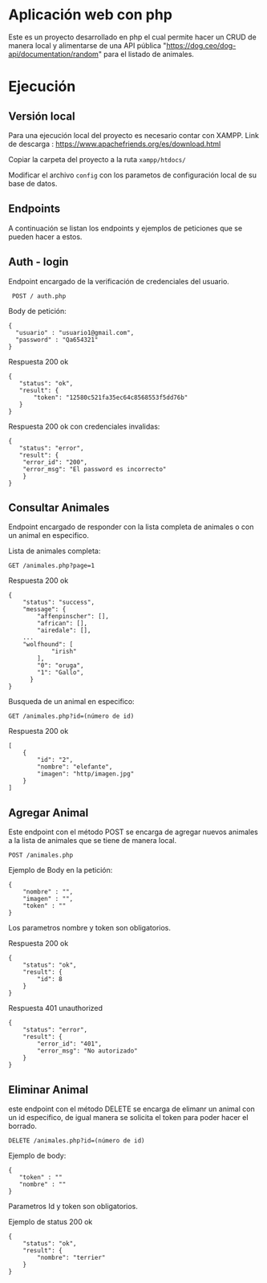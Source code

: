 # Aplicación web con php

Este es un proyecto desarrollado en php el cual permite hacer un CRUD de manera local y alimentarse de una API pública "https://dog.ceo/dog-api/documentation/random" para el listado de animales.


# Ejecución

## Versión local

Para una ejecución local del proyecto es necesario contar con XAMPP.
Link de descarga : https://www.apachefriends.org/es/download.html

Copiar la carpeta del proyecto a la ruta `xampp/htdocs/`

Modificar el archivo `config` con los parametos de configuración local de su base de datos.

## Endpoints

A continuación se listan los endpoints y ejemplos de peticiones que se pueden hacer a estos.

## Auth - login
Endpoint encargado de la verificación de credenciales del usuario.

``` POST / auth.php```

Body de petición: 

  ```
  {
	"usuario" : "usuario1@gmail.com",
	"password" : "Qa654321"
  }
  ```
 
 Respuesta 200 ok
 
 ```
 {
    "status": "ok",
    "result": {
        "token": "12580c521fa35ec64c8568553f5dd76b"
    }
 }
```

Respuesta 200 ok con credenciales invalidas: 

```
{
   "status": "error",
   "result": {
	"error_id": "200",
	"error_msg": "El password es incorrecto"
    }
}
```

## Consultar Animales

Endpoint encargado de responder con la lista completa de animales o con un animal en especifico.

Lista de animales completa:

`GET /animales.php?page=1`

Respuesta 200 ok

```
{
    "status": "success",
    "message": {
        "affenpinscher": [],
        "african": [],
        "airedale": [],
	...
	"wolfhound": [
            "irish"
        ],
        "0": "oruga",
        "1": "Gallo",
      }
}
```

Busqueda de un animal en especifico:

`GET /animales.php?id=(número de id)`

Respuesta 200 ok

```
[
    {
        "id": "2",
        "nombre": "elefante",
        "imagen": "http/imagen.jpg"
    }
]
```


## Agregar Animal

Este endpoint con el método POST se encarga de agregar nuevos animales a la lista de animales que se tiene de manera local.

`POST /animales.php`

Ejemplo de Body en la petición:

```
{  
    "nombre" : "",
    "imagen" : "",
    "token" : "" 
}
```

Los parametros nombre y token son obligatorios.

Respuesta 200 ok

```
{
    "status": "ok",
    "result": {
        "id": 8
    }
}
```

Respuesta 401 unauthorized

```
{
    "status": "error",
    "result": {
        "error_id": "401",
        "error_msg": "No autorizado"
    }
}
```

## Eliminar Animal

este endpoint con el método DELETE se encarga de elimanr un animal con un id especifico, de igual manera se solicita el token para poder hacer el borrado.

`DELETE /animales.php?id=(número de id)`

Ejemplo de body:

```
{
   "token" : ""
   "nombre" : ""
}
```
Parametros Id y token son obligatorios.

Ejemplo de status 200 ok

```
{
    "status": "ok",
    "result": {
        "nombre": "terrier"
    }
}
```








